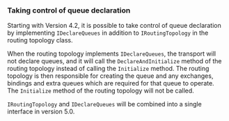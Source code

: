 ### Taking control of queue declaration

Starting with Version 4.2, it is possible to take control of queue declaration by implementing `IDeclareQueues` in addition to `IRoutingTopology` in the routing topology class.

When the routing topology implements `IDeclareQueues`, the transport will not declare queues, and it will call the `DeclareAndInitialize` method of the routing topology instead of calling the `Initialize` method. The routing topology is then responsible for creating the queue and any exchanges, bindings and extra queues which are required for that queue to operate. The `Initialize` method of the routing topology will not be called.

`IRoutingTopology` and `IDeclareQueues` will be combined into a single interface in version 5.0.
